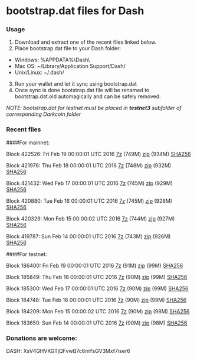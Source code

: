 # bootstrap.dat files for Dash

### Usage

1. Download and extract one of the recent files linked below.
2. Place bootstrap.dat file to your Dash folder:
 - Windows: %APPDATA%\Dash\
 - Mac OS: ~/Library/Application Support/Dash/
 - Unix/Linux: ~/.dash/
3. Run your wallet and let it sync using bootstrap.dat
4. Once sync is done bootstrap.dat file will be renamed to bootstrap.dat.old automagically and can be safely removed.

_NOTE: bootstrap.dat for testnet must be placed in **testnet3** subfolder of corresponding Darkcoin folder_

### Recent files

####For mainnet:

Block 422526: Fri Feb 19 00:00:01 UTC 2016 [7z](https://transfer.sh/9svl7/bootstrap.dat.20160219.7z) (749M) [zip](https://transfer.sh/lWa8J/bootstrap.dat.20160219.zip) (934M) [SHA256](https://transfer.sh/5b2CG/sha256.txt)

Block 421976: Thu Feb 18 00:00:01 UTC 2016 [7z](https://transfer.sh/vxVvv/bootstrap.dat.20160218.7z) (748M) [zip](https://transfer.sh/SNGT9/bootstrap.dat.20160218.zip) (932M) [SHA256](https://transfer.sh/8jbMz/sha256.txt)

Block 421432: Wed Feb 17 00:00:01 UTC 2016 [7z](https://transfer.sh/PJHee/bootstrap.dat.20160217.7z) (745M) [zip](https://transfer.sh/dCbNs/bootstrap.dat.20160217.zip) (929M) [SHA256](https://transfer.sh/jiRBk/sha256.txt)

Block 420880: Tue Feb 16 00:00:01 UTC 2016 [7z](https://transfer.sh/m6Qha/bootstrap.dat.20160216.7z) (745M) [zip](https://transfer.sh/e78IT/bootstrap.dat.20160216.zip) (928M) [SHA256](https://transfer.sh/wOwmL/sha256.txt)

Block 420329: Mon Feb 15 00:00:02 UTC 2016 [7z](https://transfer.sh/O22no/bootstrap.dat.20160215.7z) (744M) [zip](https://transfer.sh/MLTUd/bootstrap.dat.20160215.zip) (927M) [SHA256](https://transfer.sh/6Qzhf/sha256.txt)

Block 419787: Sun Feb 14 00:00:01 UTC 2016 [7z](https://transfer.sh/XRPME/bootstrap.dat.20160214.7z) (743M) [zip](https://transfer.sh/ACmGJ/bootstrap.dat.20160214.zip) (926M) [SHA256](https://transfer.sh/5osYb/sha256.txt)

####For testnet:

Block 186400: Fri Feb 19 00:00:01 UTC 2016 [7z](https://transfer.sh/Vmp4e/bootstrap.dat.20160219.7z) (91M) [zip](https://transfer.sh/LEQpu/bootstrap.dat.20160219.zip) (99M) [SHA256](https://transfer.sh/yqve0/sha256.txt)

Block 185849: Thu Feb 18 00:00:01 UTC 2016 [7z](https://transfer.sh/lD6Gz/bootstrap.dat.20160218.7z) (90M) [zip](https://transfer.sh/zmpZD/bootstrap.dat.20160218.zip) (99M) [SHA256](https://transfer.sh/wEtOn/sha256.txt)

Block 185300: Wed Feb 17 00:00:01 UTC 2016 [7z](https://transfer.sh/16j8eW/bootstrap.dat.20160217.7z) (90M) [zip](https://transfer.sh/LH9aB/bootstrap.dat.20160217.zip) (99M) [SHA256](https://transfer.sh/AmwNR/sha256.txt)

Block 184748: Tue Feb 16 00:00:01 UTC 2016 [7z](https://transfer.sh/C3435/bootstrap.dat.20160216.7z) (90M) [zip](https://transfer.sh/s9xwl/bootstrap.dat.20160216.zip) (99M) [SHA256](https://transfer.sh/BvMna/sha256.txt)

Block 184209: Mon Feb 15 00:00:02 UTC 2016 [7z](https://transfer.sh/p9gTi/bootstrap.dat.20160215.7z) (90M) [zip](https://transfer.sh/H6UZP/bootstrap.dat.20160215.zip) (98M) [SHA256](https://transfer.sh/wNiIF/sha256.txt)

Block 183650: Sun Feb 14 00:00:01 UTC 2016 [7z](https://transfer.sh/c3QpZ/bootstrap.dat.20160214.7z) (90M) [zip](https://transfer.sh/lr8t7/bootstrap.dat.20160214.zip) (98M) [SHA256](https://transfer.sh/haiMS/sha256.txt)

### Donations are welcome:

DASH: XsV4GHVKGTjQFvwB7c6mYsGV3Mxf7iser6
